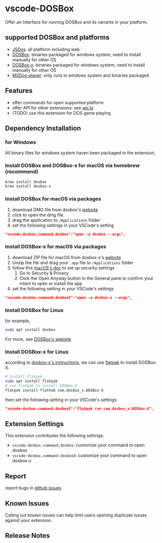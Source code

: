 # vscode-DOSBox

Offer an Interface for running DOSBox and its variants in your platform.

## supported DOSBox and platforms

- [JSDos](https://js-dos.com/): all platform including web
- [DOSBox](https://www.dosbox.com/): binaries packaged for windows system, need to install manually for other OS
- [DOSBox-x](https://dosbox-x.com/): binaries packaged for windows system, need to install manually for other OS
- [MSDos-player](http://takeda-toshiya.my.coocan.jp/msdos/index.html): only runs in windows system and binaries packaged

## Features

- offer commands for open supported platform
- offer API for other extensions: see [api.ts](src/api.ts)
- (TODO) use this extension for DOS game playing

## Dependency Installation

### for Windows

All binary files for windows system haven been packaged in the extension,

### Install DOSBox and DOSBox-x for macOS via homebrew (recommend)

```sh
brew install dosbox
brew install dosbox-x
```

### Install DOSBox for macOS via packages

1. download DMG file from dosbox's [website](https://www.dosbox.com/download.php?main=1)
2. click to open the dmg file
3. drag the application to `/Applications` folder
4. set the following settings in your VSCode's setting

```json
"vscode-dosbox.command.dosbox":"open -a dosbox --args",
```

### Install DOSBox-x for macOS via packages

1. download ZIP file for macOS from dosbox-x's [website](https://dosbox-x.com)
2. Unzip the file and drag your `.app` file to `/Applications` folder
3. follow this [macOS's doc](https://support.apple.com/en-us/HT202491) to set up security settings
   1. Go to Security & Privacy
   2. Click the Open Anyway button in the General pane to confirm your intent to open or install the app
4. set the following setting in your VSCode's settings

```json
"vscode-dosbox.command.dosboxX":"open -a dosbox-x --args",
```

### Install DOSBox for Linux

for example,

```sh
sudo apt install dosbox
```

For more, see [DOSBox's website](https://www.dosbox.com/download.php?main=1)

### Install DOSBox-x for Linux

according to [dosbox-x's instructions](https://github.com/joncampbell123/dosbox-x/blob/master/INSTALL.md#linux-packages-flatpak-and-more),
we can use [flatpak](https://www.flatpak.org/setup/) to install DOSBox-X.

```sh
# install flatpak
sudo apt install flatpak
# use flatpak to install DOSBox-X
flatpak install flathub com.dosbox_x.DOSBox-X
```

then set the following setting in your VSCode's settings

```json
"vscode-dosbox.command.dosboxX":"flatpak run com.dosbox_x.DOSBox-X",
```

## Extension Settings

This extension contributes the following settings:

* `vscode-dosbox.command.dosbox`:  customize your command to open dosbox
* `vscode-dosbox.command.dosboxX`: customize your command to open dosbox-x

## Report

report bugs in [github issues](https://github.com/dosasm/vscode-dosbox/issues)

## Known Issues

Calling out known issues can help limit users opening duplicate issues against your extension.

## Release Notes

